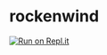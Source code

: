 # rockenwind
[![Run on Repl.it](https://repl.it/badge/github/rockenwind/rockenwind)](https://repl.it/github/rockenwind/rockenwind)
